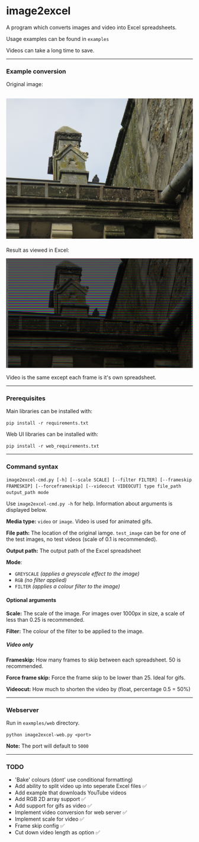 # image2excel
A program which converts images and video into Excel spreadsheets.

Usage examples can be found in `examples`

Videos can take a long time to save.

---

### Example conversion
Original image:

![Original image](assets/test_image_readme.JPG)
---
Result as viewed in Excel:

![Conversion](assets/test_conversion.png)

Video is the same except each frame is it's own spreadsheet.

---
### Prerequisites

Main libraries can be installed with:

`pip install -r requirements.txt`

Web UI libraries can be installed with:

`pip install -r web_requirements.txt`

---

### Command syntax

`image2excel-cmd.py [-h] [--scale SCALE] [--filter FILTER] [--frameskip FRAMESKIP] [--forceframeskip] [--videocut VIDEOCUT] type file_path output_path mode`

Use `image2excel-cmd.py -h` for help. Information about arguments is displayed below.

**Media type:** `video` or `image`. Video is used for animated gifs.

**File path:** The location of the original iamge. `test_image` can be for one of the test images, no test videos (scale of 0.1 is recommended).

**Output path:** The output path of the Excel spreadsheet

**Mode**:

 - `GREYSCALE` *(applies a greyscale effect to the image)* 
 - `RGB` *(no filter applied)*
 - `FILTER` *(applies a colour filter to the image)*

#### **Optional arguments**

**Scale:** The scale of the image. For images over 1000px in size, a scale of less than 0.25 is recommended.

**Filter:** The colour of the filter to be applied to the image.

##### Video only

**Frameskip:** How many frames to skip between each spreadsheet. 50 is recommended.

**Force frame skip:** Force the frame skip to be lower than 25. Ideal for gifs.

**Videocut:** How much to shorten the video by (float, percentage 0.5 = 50%)

---

### Webserver

Run in `eaxmples/web` directory.

`python image2excel-web.py <port>`

**Note:** The port will default to `5000`

---

### TODO
 - 'Bake' colours (dont' use conditional formatting)
 - Add ability to split video up into seperate Excel files ✅
 - Add example that downloads YouTube videos
 - Add RGB 2D array support ✅
 - Add support for gifs as video ✅
 - Implement video conversion for web server ✅
 - Implement scale for video ✅
 - Frame skip config ✅
 - Cut down video length as option ✅
